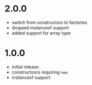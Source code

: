 # 2.0.0
 - switch from ocnstructors to factories
 - dropped instanceof support
 - added support for array type


# 1.0.0
 - initial release
 - constructoors requiring `new`
 - instanceof support